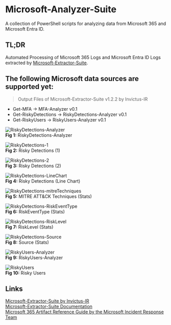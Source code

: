 # Microsoft-Analyzer-Suite
A collection of PowerShell scripts for analyzing data from Microsoft 365 and Microsoft Entra ID.

## TL;DR  
Automated Processing of Microsoft 365 Logs and Microsoft Entra ID Logs extracted by [Microsoft-Extractor-Suite](https://github.com/invictus-ir/Microsoft-Extractor-Suite).

## The following Microsoft data sources are supported yet:

> Output Files of Microsoft-Extractor-Suite v1.2.2 by Invictus-IR

  * Get-MFA &#8594; MFA-Analyzer v0.1
  * Get-RiskyDetections &#8594; RiskyDetections-Analyzer v0.1
  * Get-RiskyUsers &#8594; RiskyUsers-Analyzer v0.1

![RiskyDetections-Analyzer](https://github.com/evild3ad/Microsoft-Analyzer-Suite/blob/bf004f386ed5af210a0b326c24dcf50fccc9adf4/Screenshots/01.png)  
**Fig 1:** RiskyDetections-Analyzer

![RiskyDetections-1](https://github.com/evild3ad/Microsoft-Analyzer-Suite/blob/bf004f386ed5af210a0b326c24dcf50fccc9adf4/Screenshots/02.png)  
**Fig 2:** Risky Detections (1)

![RiskyDetections-2](https://github.com/evild3ad/Microsoft-Analyzer-Suite/blob/bf004f386ed5af210a0b326c24dcf50fccc9adf4/Screenshots/03.png)  
**Fig 3:** Risky Detections (2)

![RiskyDetections-LineChart](https://github.com/evild3ad/Microsoft-Analyzer-Suite/blob/bf004f386ed5af210a0b326c24dcf50fccc9adf4/Screenshots/04.png)  
**Fig 4:** Risky Detections (Line Chart)

![RiskyDetections-mitreTechniques](https://github.com/evild3ad/Microsoft-Analyzer-Suite/blob/bf004f386ed5af210a0b326c24dcf50fccc9adf4/Screenshots/05.png)  
**Fig 5:** MITRE ATT&CK Techniques (Stats)

![RiskyDetections-RiskEventType](https://github.com/evild3ad/Microsoft-Analyzer-Suite/blob/bf004f386ed5af210a0b326c24dcf50fccc9adf4/Screenshots/06.png)  
**Fig 6:** RiskEventType (Stats)

![RiskyDetections-RiskLevel](https://github.com/evild3ad/Microsoft-Analyzer-Suite/blob/bf004f386ed5af210a0b326c24dcf50fccc9adf4/Screenshots/07.png)  
**Fig 7:** RiskLevel (Stats)

![RiskyDetections-Source](https://github.com/evild3ad/Microsoft-Analyzer-Suite/blob/bf004f386ed5af210a0b326c24dcf50fccc9adf4/Screenshots/08.png)  
**Fig 8:** Source (Stats)

![RiskyUsers-Analyzer](https://github.com/evild3ad/Microsoft-Analyzer-Suite/blob/bf004f386ed5af210a0b326c24dcf50fccc9adf4/Screenshots/09.png)  
**Fig 9:** RiskyUsers-Analyzer

![RiskyUsers](https://github.com/evild3ad/Microsoft-Analyzer-Suite/blob/bf004f386ed5af210a0b326c24dcf50fccc9adf4/Screenshots/10.png)  
**Fig 10:** Risky Users

## Links  
[Microsoft-Extractor-Suite by Invictus-IR](https://github.com/invictus-ir/Microsoft-Extractor-Suite)  
[Microsoft-Extractor-Suite Documentation](https://microsoft-365-extractor-suite.readthedocs.io/en/latest/)  
[Microsoft 365 Artifact Reference Guide by the Microsoft Incident Response Team](https://go.microsoft.com/fwlink/?linkid=2257423)
